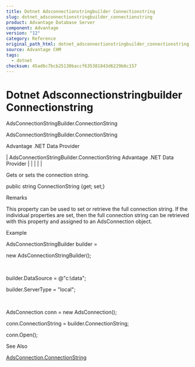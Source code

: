 ```yaml
---
title: Dotnet Adsconnectionstringbuilder Connectionstring
slug: dotnet_adsconnectionstringbuilder_connectionstring
product: Advantage Database Server
component: Advantage
version: "12"
category: Reference
original_path_html: dotnet_adsconnectionstringbuilder_connectionstring.htm
source: Advantage CHM
tags:
  - dotnet
checksum: 45ad6c7bcb25130baccf635381843d6229b6c157
---
```


# Dotnet Adsconnectionstringbuilder Connectionstring

AdsConnectionStringBuilder.ConnectionString

AdsConnectionStringBuilder.ConnectionString

Advantage .NET Data Provider

| AdsConnectionStringBuilder.ConnectionString  Advantage .NET Data Provider |  |  |  |  |

Gets or sets the connection string.

public string ConnectionString {get; set;}

Remarks

This property can be used to set or retrieve the full connection string. If the individual properties are set, then the full connection string can be retrieved with this property and assigned to an AdsConnection object.

Example

AdsConnectionStringBuilder builder =

new AdsConnectionStringBuilder();

 

builder.DataSource = @"c:\data";

builder.ServerType = "local";

 

AdsConnection conn = new AdsConnection();

conn.ConnectionString = builder.ConnectionString;

conn.Open();

See Also

[AdsConnection.ConnectionString](dotnet_adsconnection_connectionstring.md)
